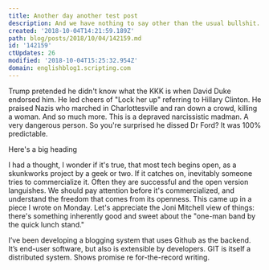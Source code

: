 ```yaml
---
title: Another day another test post
description: And we have nothing to say other than the usual bullshit.
created: '2018-10-04T14:21:59.189Z'
path: blog/posts/2018/10/04/142159.md
id: '142159'
ctUpdates: 26
modified: '2018-10-04T15:25:32.954Z'
domain: englishblog1.scripting.com
---
```

Trump pretended he didn't know what the KKK is when David Duke endorsed him. He led cheers of "Lock her up" referring to Hillary Clinton. He praised Nazis who marched in Charlottesville and ran down a crowd, killing a woman. And so much more. This is a depraved narcissistic madman. A very dangerous person. So you're surprised he dissed Dr Ford? It was 100% predictable.

Here's a big heading

I had a thought, I wonder if it's true, that most tech begins open, as a skunkworks project by a geek or two. If it catches on, inevitably someone tries to commercialize it. Often they are successful and the open version languishes. We should pay attention before it's commercialized, and understand the freedom that comes from its openness. This came up in a piece I wrote on Monday. Let's appreciate the Joni Mitchell view of things: there's something inherently good and sweet about the "one-man band by the quick lunch stand."

I’ve been developing a blogging system that uses Github as the backend. It’s end-user software, but also is extensible by developers. GIT is itself a distributed system. Shows promise re for-the-record writing.